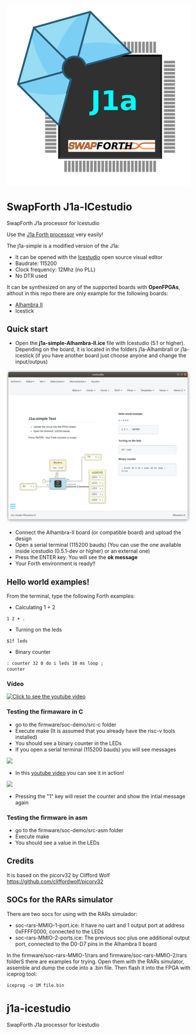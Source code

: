 ![](wiki/project-logo.png)

# SwapForth J1a-ICestudio
  SwapForth J1a processor for Icestudio

Use the [J1a Forth processor](https://www.excamera.com/sphinx/article-j1a-swapforth.html) very easily!

The j1a-simple is a modified version of the J1a:
* It can be opened with the [Icestudio](https://icestudio.io/) open source visual editor
* Baudrate: 115200
* Clock frequency: 12Mhz (no PLL)
* No DTR used

It can be synthesized on any of the supported boards with **OpenFPGAs**, althout in this repo there are only example for the following boards:  
  * [Alhambra II](https://github.com/FPGAwars/Alhambra-II-FPGA/wiki)
  * Icestick

## Quick start

* Open the **j1a-simple-Alhambra-II.ice** file with Icestudio (5.1 or higher). Depending on the board, it is located in the folders j1a-AlhambraII or j1a-icestick (if you have another board just choose anyone and change the input/outpus)

![](wiki/j1a-test-1.png)


* Connect the Alhambra-II board (or compatible board) and upload the design
* Open a serial terminal (115200 bauds) (You can use the one available inside icestudio (0.5.1-dev or higher) or an external one)
* Press the ENTER key. You will see the **ok message**
* Your Forth environment is ready!!

## Hello world examples!

From the terminal, type the following Forth examples:

* Calculating 1 + 2

```
1 2 + .
```

* Turning on the leds

```
$1f leds
```

* Binary counter

```
: counter 32 0 do i leds 10 ms loop ;
counter
```

### Vídeo

[![Click to see the youtube video](https://www.youtube.com/watch?v=KoiPz8ke7vM)](https://www.youtube.com/watch?v=KoiPz8ke7vM)



### Testing the firmaware in C

* go to the firmware/soc-demo/src-c folder
* Execute make (It is assumed that you already have the risc-v tools installed)
* You should see a binary counter in the LEDs
* If you open a serial terminal (115200 bauds) you will see messages

![](wiki/v1.2.0/terminal-01.png)



* In this [youtube video](https://www.youtube.com/watch?v=mv1SFoqzZWY) you can see it in action!

![](wiki//v1.2.0/demo-01.gif)

* Pressing the "1" key will reset the counter and show the intial message again


### Testing the firmware in asm

* go to the firmware/soc-demo/src-asm folder
* Execute make
* You should see a value in the LEDs

## Credits

It is based on the picorv32 by Clifford Wolf
https://github.com/cliffordwolf/picorv32

## SOCs for the RARs simulator

There are two socs for using with the RARs simulador:
* soc-rars-MMIO-1-port.ice: It have no uart and 1 output port at address 0xFFFF0000, connected to the LEDs
* soc-rars-MMIO-2-ports.ice: The previous soc plus one additional output port, connected to the D0-D7 pins in the Alhambra II board

In the firmware/soc-rars-MMIO-1/rars and firmware/soc-rars-MMIO-2/rars folderS there are examples for trying. Open them with the RARs simulator, assemble and dump the code into a .bin file. Then flash it into the FPGA with iceprog tool:

```
iceprog -o 1M file.bin
```




# j1a-icestudio
SwapForth J1a processor for Icestudio
